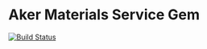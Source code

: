 # Aker Materials Service Gem

[![Build Status](https://travis-ci.org/sanger/aker-materials-client-gem.svg?branch=master)](https://travis-ci.org/sanger/aker-materials-client-gem)
